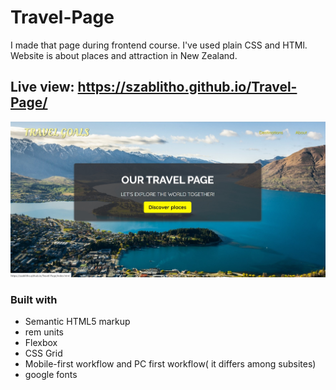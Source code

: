 # Travel-Page
I made that page during frontend course. I've used plain CSS and HTMl. Website is about places and attraction in New Zealand.
## Live view: https://szablitho.github.io/Travel-Page/
![PC preview](./Screenshot%202022-12-21%20183403.jpg)
### Built with

- Semantic HTML5 markup
- rem units
- Flexbox
- CSS Grid
- Mobile-first workflow and PC first workflow( it differs among subsites)
- google fonts
